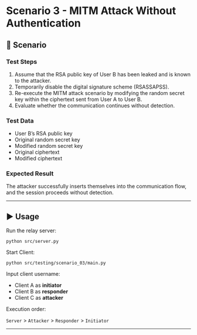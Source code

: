 # Scenario 3 - MITM Attack Without Authentication


## 📌 Scenario

### Test Steps
1. Assume that the RSA public key of User B has been leaked and is known to the attacker.
2. Temporarily disable the digital signature scheme (RSASSAPSS).
3. Re-execute the MITM attack scenario by modifying the random secret key within the ciphertext sent from User A to User B.
4. Evaluate whether the communication continues without detection.

### Test Data
- User B’s RSA public key
- Original random secret key
- Modified random secret key
- Original ciphertext
- Modified ciphertext

### Expected Result
The attacker successfully inserts themselves into the communication flow, and the session proceeds without detection.

---

## ▶️ Usage
Run the relay server:

    python src/server.py

Start Client:

    python src/testing/scenario_03/main.py

Input client username: 
- Client A as **initiator**
- Client B as **responder**
- Client C as **attacker**

Execution order:

`Server` > `Attacker` > `Responder` > `Initiator`

---
